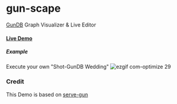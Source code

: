 # gun-scape
[GunDB](https://github.com/amark/gun) Graph Visualizer & Live Editor

#### [Live Demo](http://rawgit.com/lmangani/gun-scape/devel/index.html)

##### Example 
Execute your own "Shot-GunDB Wedding"
![ezgif com-optimize 29](https://user-images.githubusercontent.com/1423657/31855811-136fc9e2-b6b3-11e7-9b40-0b6e1a57ad29.gif)

### Credit
This Demo is based on [serve-gun](https://github.com/JosePedroDias/serve-gundb)

